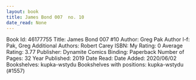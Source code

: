 ```yaml
---
layout: book
title: James Bond 007  no. 10
date_read: None
---
```


Book Id: 46177755
Title: James Bond 007 #10
Author: Greg Pak
Author l-f: Pak, Greg
Additional Authors: Robert Carey
ISBN: 
My Rating: 0
Average Rating: 3.77
Publisher: Dynamite Comics
Binding: Paperback
Number of Pages: 32
Year Published: 2019
Date Read: 
Date Added: 2020/06/02
Bookshelves: kupka-wstydu
Bookshelves with positions: kupka-wstydu (#1557)

